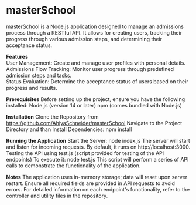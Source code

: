 # masterSchool

masterSchool is a Node.js application designed to manage an admissions process through a RESTful API. It allows for creating users, tracking their progress through various admission steps, and determining their acceptance status.

**Features**  
  User Management: Create and manage user profiles with personal details.  
  Admissions Flow Tracking: Monitor user progress through predefined admission steps and tasks.  
  Status Evaluation: Determine the acceptance status of users based on their progress and results.
  
**Prerequisites**
Before setting up the project, ensure you have the following installed:
  Node.js (version 14 or later)
  npm (comes bundled with Node.js)
  
**Installation**
Clone the Repository from https://github.com/AhiyaSchneider/masterSchool
Navigate to the Project Directory and than Install Dependencies:  npm install

**Running the Application**
Start the Server:  node index.js
The server will start and listen for incoming requests. By default, it runs on http://localhost:3000.
Testing the API using test.js (script provided for testing of the API endpoints) To execute it:
node test.js
This script will perform a series of API calls to demonstrate the functionality of the application.

**Notes**
  The application uses in-memory storage; data will reset upon server restart.
  Ensure all required fields are provided in API requests to avoid errors.
  For detailed information on each endpoint's functionality, refer to the controller and utility files in the repository.
